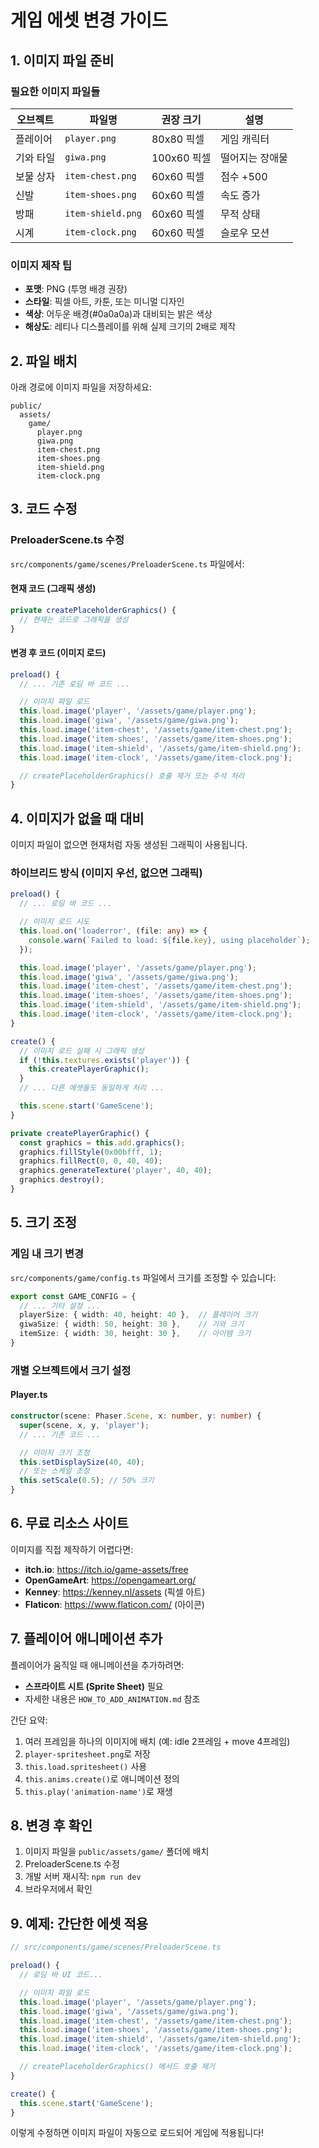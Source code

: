 # 게임 에셋 변경 가이드

## 1. 이미지 파일 준비

### 필요한 이미지 파일들

| 오브젝트 | 파일명 | 권장 크기 | 설명 |
|---------|--------|-----------|------|
| 플레이어 | `player.png` | 80x80 픽셀 | 게임 캐릭터 |
| 기와 타일 | `giwa.png` | 100x60 픽셀 | 떨어지는 장애물 |
| 보물 상자 | `item-chest.png` | 60x60 픽셀 | 점수 +500 |
| 신발 | `item-shoes.png` | 60x60 픽셀 | 속도 증가 |
| 방패 | `item-shield.png` | 60x60 픽셀 | 무적 상태 |
| 시계 | `item-clock.png` | 60x60 픽셀 | 슬로우 모션 |

### 이미지 제작 팁
- **포맷**: PNG (투명 배경 권장)
- **스타일**: 픽셀 아트, 카툰, 또는 미니멀 디자인
- **색상**: 어두운 배경(#0a0a0a)과 대비되는 밝은 색상
- **해상도**: 레티나 디스플레이를 위해 실제 크기의 2배로 제작

## 2. 파일 배치

아래 경로에 이미지 파일을 저장하세요:

```
public/
  assets/
    game/
      player.png
      giwa.png
      item-chest.png
      item-shoes.png
      item-shield.png
      item-clock.png
```

## 3. 코드 수정

### PreloaderScene.ts 수정

`src/components/game/scenes/PreloaderScene.ts` 파일에서:

#### 현재 코드 (그래픽 생성)
```typescript
private createPlaceholderGraphics() {
  // 현재는 코드로 그래픽을 생성
}
```

#### 변경 후 코드 (이미지 로드)
```typescript
preload() {
  // ... 기존 로딩 바 코드 ...

  // 이미지 파일 로드
  this.load.image('player', '/assets/game/player.png');
  this.load.image('giwa', '/assets/game/giwa.png');
  this.load.image('item-chest', '/assets/game/item-chest.png');
  this.load.image('item-shoes', '/assets/game/item-shoes.png');
  this.load.image('item-shield', '/assets/game/item-shield.png');
  this.load.image('item-clock', '/assets/game/item-clock.png');

  // createPlaceholderGraphics() 호출 제거 또는 주석 처리
}
```

## 4. 이미지가 없을 때 대비

이미지 파일이 없으면 현재처럼 자동 생성된 그래픽이 사용됩니다.

### 하이브리드 방식 (이미지 우선, 없으면 그래픽)

```typescript
preload() {
  // ... 로딩 바 코드 ...

  // 이미지 로드 시도
  this.load.on('loaderror', (file: any) => {
    console.warn(`Failed to load: ${file.key}, using placeholder`);
  });

  this.load.image('player', '/assets/game/player.png');
  this.load.image('giwa', '/assets/game/giwa.png');
  this.load.image('item-chest', '/assets/game/item-chest.png');
  this.load.image('item-shoes', '/assets/game/item-shoes.png');
  this.load.image('item-shield', '/assets/game/item-shield.png');
  this.load.image('item-clock', '/assets/game/item-clock.png');
}

create() {
  // 이미지 로드 실패 시 그래픽 생성
  if (!this.textures.exists('player')) {
    this.createPlayerGraphic();
  }
  // ... 다른 에셋들도 동일하게 처리 ...

  this.scene.start('GameScene');
}

private createPlayerGraphic() {
  const graphics = this.add.graphics();
  graphics.fillStyle(0x00bfff, 1);
  graphics.fillRect(0, 0, 40, 40);
  graphics.generateTexture('player', 40, 40);
  graphics.destroy();
}
```

## 5. 크기 조정

### 게임 내 크기 변경

`src/components/game/config.ts` 파일에서 크기를 조정할 수 있습니다:

```typescript
export const GAME_CONFIG = {
  // ... 기타 설정 ...
  playerSize: { width: 40, height: 40 },  // 플레이어 크기
  giwaSize: { width: 50, height: 30 },    // 기와 크기
  itemSize: { width: 30, height: 30 },    // 아이템 크기
}
```

### 개별 오브젝트에서 크기 설정

#### Player.ts
```typescript
constructor(scene: Phaser.Scene, x: number, y: number) {
  super(scene, x, y, 'player');
  // ... 기존 코드 ...

  // 이미지 크기 조정
  this.setDisplaySize(40, 40);
  // 또는 스케일 조정
  this.setScale(0.5); // 50% 크기
}
```

## 6. 무료 리소스 사이트

이미지를 직접 제작하기 어렵다면:

- **itch.io**: https://itch.io/game-assets/free
- **OpenGameArt**: https://opengameart.org/
- **Kenney**: https://kenney.nl/assets (픽셀 아트)
- **Flaticon**: https://www.flaticon.com/ (아이콘)

## 7. 플레이어 애니메이션 추가

플레이어가 움직일 때 애니메이션을 추가하려면:
- **스프라이트 시트 (Sprite Sheet)** 필요
- 자세한 내용은 `HOW_TO_ADD_ANIMATION.md` 참조

간단 요약:
1. 여러 프레임을 하나의 이미지에 배치 (예: idle 2프레임 + move 4프레임)
2. `player-spritesheet.png`로 저장
3. `this.load.spritesheet()` 사용
4. `this.anims.create()`로 애니메이션 정의
5. `this.play('animation-name')`로 재생

## 8. 변경 후 확인

1. 이미지 파일을 `public/assets/game/` 폴더에 배치
2. PreloaderScene.ts 수정
3. 개발 서버 재시작: `npm run dev`
4. 브라우저에서 확인

## 9. 예제: 간단한 에셋 적용

```typescript
// src/components/game/scenes/PreloaderScene.ts

preload() {
  // 로딩 바 UI 코드...

  // 이미지 파일 로드
  this.load.image('player', '/assets/game/player.png');
  this.load.image('giwa', '/assets/game/giwa.png');
  this.load.image('item-chest', '/assets/game/item-chest.png');
  this.load.image('item-shoes', '/assets/game/item-shoes.png');
  this.load.image('item-shield', '/assets/game/item-shield.png');
  this.load.image('item-clock', '/assets/game/item-clock.png');

  // createPlaceholderGraphics() 메서드 호출 제거
}

create() {
  this.scene.start('GameScene');
}
```

이렇게 수정하면 이미지 파일이 자동으로 로드되어 게임에 적용됩니다!
